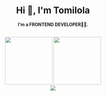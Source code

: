 <h1 align="center"><b>Hi 👋, I'm Tomilola</b></h1>

<p align="center"><b>I'm a FRONTEND DEVELOPER🧑‍💻.</b></p>
<br/>
<div align= "center">
  <img height= "150" src="https://github-readme-stats.vercel.app/api?username=DevTomilola&theme=react&show_icons=true&include_all_commits=true&show=contribs,prs" />
  <img height= "150" src="https://github-readme-stats.vercel.app/api/top-langs/?username=DevTomilola&theme=react&layout=compact" />
</div>
<div align="center">
  <img src="http://github-readme-streak-stats.herokuapp.com?user=DevTomilola&theme=algolia&background=0d1117&hide_border=true" />
</div>
